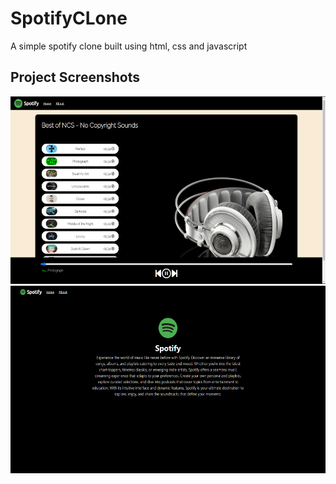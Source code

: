 # SpotifyCLone

A simple spotify clone built using html, css and javascript

## Project Screenshots

<img src="images/project-ss/Screenshot 2023-12-17 130001.png" height="300"/>
<img src="images/project-ss/Screenshot 2023-12-17 130023.png" height="300"/>

